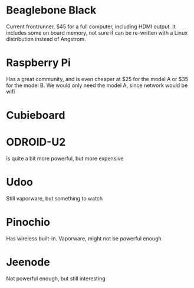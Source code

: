 Beaglebone Black
================
Current frontrunner, $45 for a full computer, including HDMI output. It  includes some on board memory, not sure if can be re-written with a Linux distribution instead of Angstrom.

Raspberry Pi 
===============
Has a great community, and is even cheaper at $25 for the model A or $35 for the model B. We would only need the model A, since network would be wifi

Cubieboard
==========

ODROID-U2
=========
 is quite a bit more powerful, but more expensive

Udoo
====
Still vaporware, but something to watch

Pinochio
========
Has wireless built-in. Vaporware, might not be powerful enough

Jeenode
=======
Not powerful enough, but still interesting

